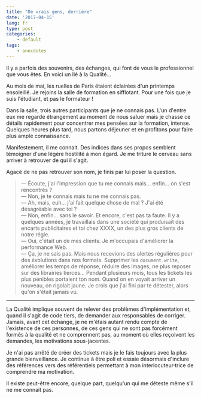 ```yaml
---
title: "De vrais gens, derrière"
date: '2017-04-15'
lang: fr
type: post
categories:
    - default
tags:
    - anecdotes
---
```


Il y a parfois des souvenirs, des échanges, qui font de vous le professionnel que vous êtes. En voici un lié à la Qualité…

<!-- more -->

Au mois de mai, les ruelles de Paris étaient éclairées d'un printemps ensoleillé. Je rejoins la salle de formation en sifflotant. Pour une fois que je suis l'étudiant, et pas le formateur !

Dans la salle, trois autres participants que je ne connais pas. L'un d'entre eux me regarde étrangement au moment de nous saluer mais je chasse ce détails rapidement pour concentrer mes pensées sur la formation, intense. Quelques heures plus tard, nous partons déjeuner et en profitons pour faire plus ample connaissance.

Manifestement, il me connait. Des indices dans ses propos semblent témoigner d'une légère hostilité à mon égard. Je me triture le cerveau sans arriver à retrouver de qui il s'agit.

Agacé de ne pas retrouver son nom, je finis par lui poser la question.

> — Écoute, j'ai l'impression que tu me connais mais… enfin… on s'est rencontrés ?  
> — Non, je te connais mais tu ne me connais pas.  
> — Ah, mais, euh… j'ai fait quelque chose de mal ? J'ai été désagréable avec toi ?  
> — Non, enfin… sans le savoir. Et encore, c'est pas ta faute. Il y a quelques années, je travaillais dans une société qui produisait des encarts publicitaires et toi chez XXXX, un des plus gros clients de notre régie.  
> — Oui, c'était un de mes clients. Je m'occupais d'améliorer la performance Web.  
> — Ça, je ne sais pas. Mais nous recevions des alertes régulières pour des évolutions dans nos formats. Supprimer les `document.write`, améliorer les temps de réponse, réduire des images, ne plus reposer sur des librairies tierces… Pendant plusieurs mois, tous les tickets les plus pénibles portaient ton nom. Quand on en voyait arriver un nouveau, on rigolait jaune. Je crois que j'ai fini par te détester, alors qu'on s'était jamais vu.

***

La Qualité implique souvent de relever des problèmes d'implémentation et, quand il s'agit de code tiers, de demander aux responsables de corriger. Jamais, avant cet échange, je ne m'étais autant rendu compte de l'existence de ces personnes, de ces gens qui ne sont pas forcément formés à la qualité et ne comprennent pas, au moment où elles reçoivent les demandes, les motivations sous-jacentes.

Je n'ai pas arrêté de créer des tickets mais je le fais toujours avec la plus grande bienveillance. Je continue à être poli et essaie désormais d'inclure des références vers des référentiels permettant à mon interlocuteur·trice de comprendre ma motivation.

Il existe peut-être encore, quelque part, quelqu'un qui me déteste même s'il ne me connait pas.
